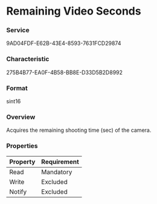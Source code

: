 # Remaining Video Seconds

### Service

9AD04FDF-E62B-43E4-8593-7631FCD29874

### Characteristic

275B4B77-EA0F-4B58-BB8E-D33D5B2D8992

### Format

sint16

### Overview

Acquires the remaining shooting time (sec) of the camera.

### Properties

| Property | Requirement |
|:--|:--|
| Read | Mandatory |
| Write | Excluded |
| Notify | Excluded |
